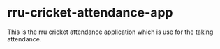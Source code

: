 # rru-cricket-attendance-app
This is the rru cricket attendance application which is use for the taking attendance.
